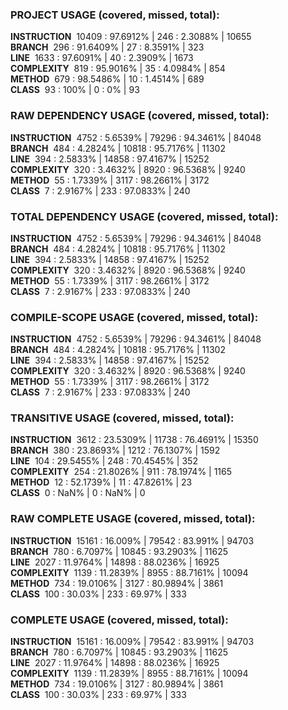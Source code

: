 ### PROJECT USAGE (covered, missed, total):  
**INSTRUCTION** &nbsp;10409 : 97.6912% | 246 : 2.3088% | 10655  
**BRANCH** &nbsp;296 : 91.6409% | 27 : 8.3591% | 323  
**LINE** &nbsp;1633 : 97.6091% | 40 : 2.3909% | 1673  
**COMPLEXITY** &nbsp;819 : 95.9016% | 35 : 4.0984% | 854  
**METHOD** &nbsp;679 : 98.5486% | 10 : 1.4514% | 689  
**CLASS** &nbsp;93 : 100% | 0 : 0% | 93  
  
### RAW DEPENDENCY USAGE (covered, missed, total):  
**INSTRUCTION** &nbsp;4752 : 5.6539% | 79296 : 94.3461% | 84048  
**BRANCH** &nbsp;484 : 4.2824% | 10818 : 95.7176% | 11302  
**LINE** &nbsp;394 : 2.5833% | 14858 : 97.4167% | 15252  
**COMPLEXITY** &nbsp;320 : 3.4632% | 8920 : 96.5368% | 9240  
**METHOD** &nbsp;55 : 1.7339% | 3117 : 98.2661% | 3172  
**CLASS** &nbsp;7 : 2.9167% | 233 : 97.0833% | 240  
  
### TOTAL DEPENDENCY USAGE (covered, missed, total):  
**INSTRUCTION** &nbsp;4752 : 5.6539% | 79296 : 94.3461% | 84048  
**BRANCH** &nbsp;484 : 4.2824% | 10818 : 95.7176% | 11302  
**LINE** &nbsp;394 : 2.5833% | 14858 : 97.4167% | 15252  
**COMPLEXITY** &nbsp;320 : 3.4632% | 8920 : 96.5368% | 9240  
**METHOD** &nbsp;55 : 1.7339% | 3117 : 98.2661% | 3172  
**CLASS** &nbsp;7 : 2.9167% | 233 : 97.0833% | 240  
  
### COMPILE-SCOPE USAGE (covered, missed, total):  
**INSTRUCTION** &nbsp;4752 : 5.6539% | 79296 : 94.3461% | 84048  
**BRANCH** &nbsp;484 : 4.2824% | 10818 : 95.7176% | 11302  
**LINE** &nbsp;394 : 2.5833% | 14858 : 97.4167% | 15252  
**COMPLEXITY** &nbsp;320 : 3.4632% | 8920 : 96.5368% | 9240  
**METHOD** &nbsp;55 : 1.7339% | 3117 : 98.2661% | 3172  
**CLASS** &nbsp;7 : 2.9167% | 233 : 97.0833% | 240  
  
### TRANSITIVE USAGE (covered, missed, total):  
**INSTRUCTION** &nbsp;3612 : 23.5309% | 11738 : 76.4691% | 15350  
**BRANCH** &nbsp;380 : 23.8693% | 1212 : 76.1307% | 1592  
**LINE** &nbsp;104 : 29.5455% | 248 : 70.4545% | 352  
**COMPLEXITY** &nbsp;254 : 21.8026% | 911 : 78.1974% | 1165  
**METHOD** &nbsp;12 : 52.1739% | 11 : 47.8261% | 23  
**CLASS** &nbsp;0 : NaN% | 0 : NaN% | 0  
  
### RAW COMPLETE USAGE (covered, missed, total):  
**INSTRUCTION** &nbsp;15161 : 16.009% | 79542 : 83.991% | 94703  
**BRANCH** &nbsp;780 : 6.7097% | 10845 : 93.2903% | 11625  
**LINE** &nbsp;2027 : 11.9764% | 14898 : 88.0236% | 16925  
**COMPLEXITY** &nbsp;1139 : 11.2839% | 8955 : 88.7161% | 10094  
**METHOD** &nbsp;734 : 19.0106% | 3127 : 80.9894% | 3861  
**CLASS** &nbsp;100 : 30.03% | 233 : 69.97% | 333  
  
### COMPLETE USAGE (covered, missed, total):  
**INSTRUCTION** &nbsp;15161 : 16.009% | 79542 : 83.991% | 94703  
**BRANCH** &nbsp;780 : 6.7097% | 10845 : 93.2903% | 11625  
**LINE** &nbsp;2027 : 11.9764% | 14898 : 88.0236% | 16925  
**COMPLEXITY** &nbsp;1139 : 11.2839% | 8955 : 88.7161% | 10094  
**METHOD** &nbsp;734 : 19.0106% | 3127 : 80.9894% | 3861  
**CLASS** &nbsp;100 : 30.03% | 233 : 69.97% | 333  
